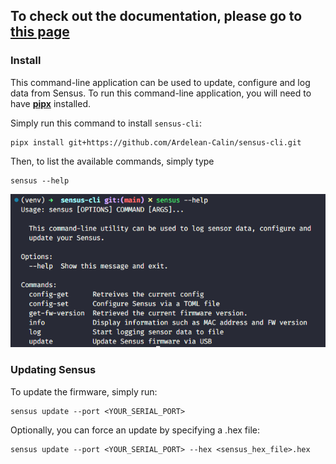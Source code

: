 ## To check out the documentation, please go to [this page](https://sensus.klausen.tech?source=Github)

### Install

This command-line application can be used to update, configure and log data from Sensus. 
To run this command-line application, you will need to have [**pipx**](https://github.com/pypa/pipx) installed.

Simply run this command to install `sensus-cli`:
```
pipx install git+https://github.com/Ardelean-Calin/sensus-cli.git
```

Then, to list the available commands, simply type

```
sensus --help
```

![Sensus-Help](img/sensus-help.png)

### Updating Sensus
To update the firmware, simply run:
```
sensus update --port <YOUR_SERIAL_PORT>
```

Optionally, you can force an update by specifying a .hex file:

```
sensus update --port <YOUR_SERIAL_PORT> --hex <sensus_hex_file>.hex
```

